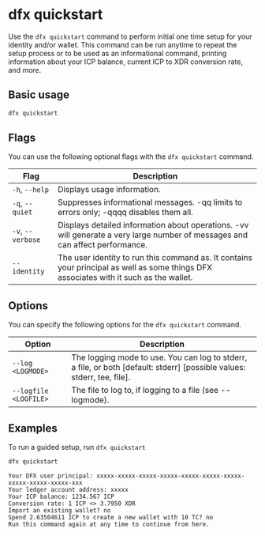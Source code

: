 # dfx quickstart

Use the `dfx quickstart` command to perform initial one time setup for your identity and/or wallet. This command
can be run anytime to repeat the setup process or to be used as an informational command, printing
information about
your ICP balance, current ICP to XDR conversion rate, and more.

## Basic usage

``` bash
dfx quickstart
```

## Flags

You can use the following optional flags with the `dfx quickstart` command.

| Flag              | Description                                                                                                                            |
|-------------------|----------------------------------------------------------------------------------------------------------------------------------------|
| `-h`, `--help`    | Displays usage information.                                                                                                            |
| `-q`, `--quiet`   | Suppresses informational messages. -qq limits to errors only; -qqqq disables them all.                                                 |
| `-v`, `--verbose` | Displays detailed information about operations. -vv will generate a very large number of messages and can affect performance.          |
| `--identity`      | The user identity to run this command as. It contains your principal as well as some things DFX associates with it such as the wallet. |

## Options

You can specify the following options for the `dfx quickstart` command.

| Option                | Description                                                                                                             |
|-----------------------|-------------------------------------------------------------------------------------------------------------------------|
| `--log <LOGMODE>`     | The logging mode to use. You can log to stderr, a file, or both [default: stderr] [possible values: stderr, tee, file]. |
| `--logfile <LOGFILE>` | The file to log to, if logging to a file (see --logmode).                                                               |

## Examples

To run a guided setup, run `dfx quickstart`

``` bash
dfx quickstart
```
```shell
Your DFX user principal: xxxxx-xxxxx-xxxxx-xxxxx-xxxxx-xxxxx-xxxxx-xxxxx-xxxxx-xxxxx-xxx
Your ledger account address: xxxxx
Your ICP balance: 1234.567 ICP
Conversion rate: 1 ICP <> 3.7950 XDR
Import an existing wallet? no
Spend 2.63504611 ICP to create a new wallet with 10 TC? no
Run this command again at any time to continue from here.
```
